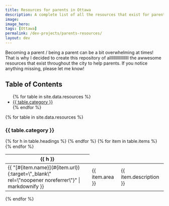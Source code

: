 ```yaml
---
title: Resources for parents in Ottawa
description: A complete list of all the resources that exist for parents in Ottawa
image:
image_hero: 
tags: [Ottawa]
permalink: /dev-projects/parents-resources/
layout: dev
---
```


Becoming a parent / being a parent can be a bit overwhelming at times! That is why I decided to create this repository of allllllllllllllllll the awwesome resources that exist throughout the city to help parents. If you notice anything missing, please let me know!

## Table of Contents

<ul>
  {% for table in site.data.resources %}
    <li><a href="#{{ table.category | slugify }}">{{ table.category }}</a></li>
  {% endfor %}
</ul>

{% for table in site.data.resources %}
### {{ table.category }} 

<table>
  <thead>
    <tr>
      {% for h in table.headings %}
        <th>{{ h }}</th>
      {% endfor %}
    </tr>
  </thead>
  <tbody>
    {% for item in table.items %}
      <tr>
        <!-- make the name a clickable link -->
        <td>
        {{ "[#{item.name}](#{item.url}){:target=\"_blank\" rel=\"noopener noreferrer\"}" 
            | markdownify }}
        </td>
        <td>{{ item.area }}</td>
        <td>{{ item.description }}</td>
      </tr>
    {% endfor %}
  </tbody>
</table>


{% endfor %}
